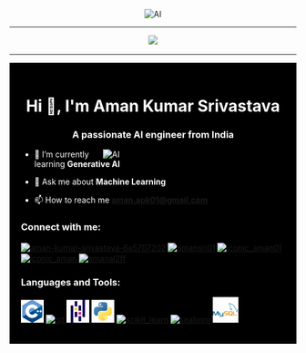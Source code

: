 <!-- ![MasterHead](https://miro.medium.com/v2/resize:fit:640/format:webp/0*HQ7WKolP9iEr0z6x.gif)
<!-- Center-aligned and resized image with inline CSS -->
<p align="center">
  <img alt="AI"  src="https://cdn.analyticsvidhya.com/wp-content/uploads/2020/02/Comp-1.gif">
</p>
<hr>

<p align="center">
  <img src="https://readme-typing-svg.herokuapp.com?color=0d8eceF&size=30&center=true&vCenter=true&width=550&height=70&lines=Hey+There+👋,+I'm+Aman;+An+AI+Engineer+☀;Excited+to+learn+Generative+AI">
</p>

<hr>
<!-- Black background color -->
<div style="background-color: black; color: white; padding: 20px;">
<h1 align="center">Hi 👋, I'm Aman Kumar Srivastava</h1>
<h3 align="center">A passionate AI engineer from India</h3>
<img align="right"  alt = "AI" width="320" src="https://img.freepik.com/premium-photo/portrait-successful-programmer-game-developer-coder-guy-uses-computer-laptop-work-game-design-hacker-boy-generative-ai-cyber-gamer_117038-7605.jpg">

- 🌱 I’m currently learning **Generative AI**

- 💬 Ask me about **Machine Learning**

- 📫 How to reach me **aman.apk01@gmail.com**

<h3 align="left">Connect with me:</h3>
<p align="left">
<a href="https://linkedin.com/in/aman-kumar-srivastava-6a5707202" target="blank"><img align="center" src="https://raw.githubusercontent.com/rahuldkjain/github-profile-readme-generator/master/src/images/icons/Social/linked-in-alt.svg" alt="aman-kumar-srivastava-6a5707202" height="30" width="40" /></a>
<a href="https://kaggle.com/amansri01" target="blank"><img align="center" src="https://raw.githubusercontent.com/rahuldkjain/github-profile-readme-generator/master/src/images/icons/Social/kaggle.svg" alt="amansri01" height="30" width="40" /></a>
<a href="https://instagram.com/iconic_aman01" target="blank"><img align="center" src="https://raw.githubusercontent.com/rahuldkjain/github-profile-readme-generator/master/src/images/icons/Social/instagram.svg" alt="iconic_aman01" height="30" width="40" /></a>
<a href="https://www.leetcode.com/iconic_aman" target="blank"><img align="center" src="https://raw.githubusercontent.com/rahuldkjain/github-profile-readme-generator/master/src/images/icons/Social/leet-code.svg" alt="iconic_aman" height="30" width="40" /></a>
<a href="https://auth.geeksforgeeks.org/user/amanal2ff" target="blank"><img align="center" src="https://raw.githubusercontent.com/rahuldkjain/github-profile-readme-generator/master/src/images/icons/Social/geeks-for-geeks.svg" alt="amanal2ff" height="30" width="40" /></a>
</p>

<h3 align="left">Languages and Tools:</h3>
<p align="left"> <a href="https://www.w3schools.com/cpp/" target="_blank" rel="noreferrer"> <img src="https://raw.githubusercontent.com/devicons/devicon/master/icons/cplusplus/cplusplus-original.svg" alt="cplusplus" width="40" height="40"/> </a> <a href="https://git-scm.com/" target="_blank" rel="noreferrer"> <img src="https://www.vectorlogo.zone/logos/git-scm/git-scm-icon.svg" alt="git" width="40" height="40"/> </a> <a href="https://pandas.pydata.org/" target="_blank" rel="noreferrer"> <img src="https://raw.githubusercontent.com/devicons/devicon/2ae2a900d2f041da66e950e4d48052658d850630/icons/pandas/pandas-original.svg" alt="pandas" width="40" height="40"/> </a> <a href="https://www.python.org" target="_blank" rel="noreferrer"> <img src="https://raw.githubusercontent.com/devicons/devicon/master/icons/python/python-original.svg" alt="python" width="40" height="40"/> </a> <a href="https://scikit-learn.org/" target="_blank" rel="noreferrer"> <img src="https://upload.wikimedia.org/wikipedia/commons/0/05/Scikit_learn_logo_small.svg" alt="scikit_learn" width="40" height="40"/></a>
<a href="https://seaborn.pydata.org/" target="_blank" rel="noreferrer"> <img src="https://seaborn.pydata.org/_images/logo-mark-lightbg.svg" alt="seaborn" width="40" height="40"/> </a>
<img src="https://raw.githubusercontent.com/devicons/devicon/master/icons/mysql/mysql-original-wordmark.svg" alt="mysql" width="45" height="45" />
</p>

